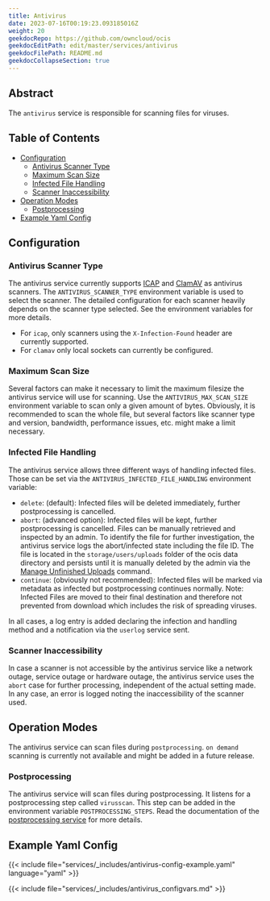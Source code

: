 ```yaml
---
title: Antivirus
date: 2023-07-16T00:19:23.093185016Z
weight: 20
geekdocRepo: https://github.com/owncloud/ocis
geekdocEditPath: edit/master/services/antivirus
geekdocFilePath: README.md
geekdocCollapseSection: true
---
```


<!-- Do not edit this file, it is autogenerated. Edit the service README.md instead -->

## Abstract


The `antivirus` service is responsible for scanning files for viruses.


## Table of Contents

* [Configuration](#configuration)
  * [Antivirus Scanner Type](#antivirus-scanner-type)
  * [Maximum Scan Size](#maximum-scan-size)
  * [Infected File Handling](#infected-file-handling)
  * [Scanner Inaccessibility](#scanner-inaccessibility)
* [Operation Modes](#operation-modes)
  * [Postprocessing](#postprocessing)
* [Example Yaml Config](#example-yaml-config)

## Configuration

### Antivirus Scanner Type

The antivirus service currently supports [ICAP](https://tools.ietf.org/html/rfc3507) and [ClamAV](http://www.clamav.net/index.html) as antivirus scanners. The `ANTIVIRUS_SCANNER_TYPE` environment variable is used to select the scanner. The detailed configuration for each scanner heavily depends on the scanner type selected. See the environment variables for more details.

  -   For `icap`, only scanners using the `X-Infection-Found` header are currently supported.
  -   For `clamav` only local sockets can currently be configured.

### Maximum Scan Size

Several factors can make it necessary to limit the maximum filesize the antivirus service will use for scanning. Use the `ANTIVIRUS_MAX_SCAN_SIZE` environment variable to scan only a given amount of bytes. Obviously, it is recommended to scan the whole file, but several factors like scanner type and version, bandwidth, performance issues, etc. might make a limit necessary.

### Infected File Handling

The antivirus service allows three different ways of handling infected files. Those can be set via the `ANTIVIRUS_INFECTED_FILE_HANDLING` environment variable:

  -   `delete`: (default): Infected files will be deleted immediately, further postprocessing is cancelled.
  -   `abort`:  (advanced option): Infected files will be kept, further postprocessing is cancelled. Files can be manually retrieved and inspected by an admin. To identify the file for further investigation, the antivirus service logs the abort/infected state including the file ID. The file is located in the `storage/users/uploads` folder of the ocis data directory and persists until it is manually deleted by the admin via the [Manage Unfinished Uploads](https://doc.owncloud.com/ocis/next/deployment/services/s-list/storage-users.html#manage-unfinished-uploads) command.
  -   `continue`:  (obviously not recommended): Infected files will be marked via metadata as infected but postprocessing continues normally. Note: Infected Files are moved to their final destination and therefore not prevented from download which includes the risk of spreading viruses.

In all cases, a log entry is added declaring the infection and handling method and a notification via the `userlog` service sent.

### Scanner Inaccessibility

In case a scanner is not accessible by the antivirus service like a network outage, service outage or hardware outage, the antivirus service uses the `abort` case for further processing, independent of the actual setting made. In any case, an error is logged noting the inaccessibility of the scanner used.

## Operation Modes

The antivirus service can scan files during `postprocessing`. `on demand` scanning is currently not available and might be added in a future release.

### Postprocessing

The antivirus service will scan files during postprocessing. It listens for a postprocessing step called `virusscan`. This step can be added in the environment variable `POSTPROCESSING_STEPS`. Read the documentation of the [postprocessing service](https://github.com/owncloud/ocis/tree/master/services/postprocessing) for more details.
## Example Yaml Config
{{< include file="services/_includes/antivirus-config-example.yaml"  language="yaml" >}}

{{< include file="services/_includes/antivirus_configvars.md" >}}

